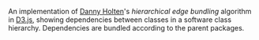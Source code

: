An implementation of [Danny Holten](http://www.win.tue.nl/~dholten/)'s *hierarchical edge bundling* algorithm in [D3.js](http://mbostock.github.com/d3/), showing dependencies between classes in a software class hierarchy. Dependencies are bundled according to the parent packages.